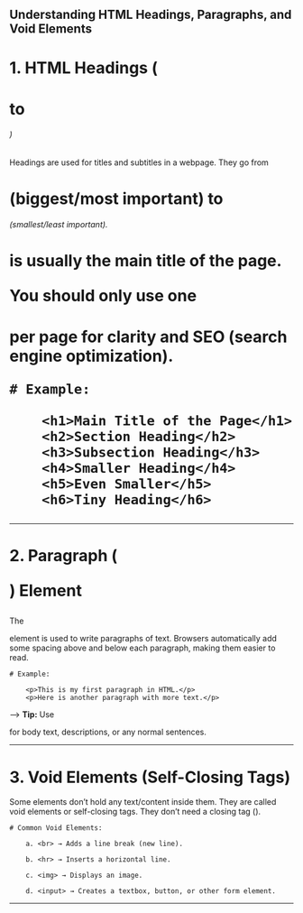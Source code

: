 ## Understanding HTML Headings, Paragraphs, and Void Elements

# 1. HTML Headings (<h1> to <h6>)

Headings are used for titles and subtitles in a webpage. They go from <h1> (biggest/most important) to <h6> (smallest/least important). 
    <h1> is usually the main title of the page.

You should only use one <h1> per page for clarity and SEO (search engine optimization).

    # Example:

        <h1>Main Title of the Page</h1>
        <h2>Section Heading</h2>
        <h3>Subsection Heading</h3>
        <h4>Smaller Heading</h4>
        <h5>Even Smaller</h5>
        <h6>Tiny Heading</h6>

---

# 2. Paragraph (<p>) Element

The <p> element is used to write paragraphs of text. Browsers automatically add some spacing above and below each paragraph, making them easier to read.

    # Example:

        <p>This is my first paragraph in HTML.</p>
        <p>Here is another paragraph with more text.</p>


--> **Tip:** Use <p> for body text, descriptions, or any normal sentences.

---

# 3. Void Elements (Self-Closing Tags)

Some elements don’t hold any text/content inside them. They are called void elements or self-closing tags. They don’t need a closing tag (</tag>).

    # Common Void Elements:

        a. <br> → Adds a line break (new line).

        b. <hr> → Inserts a horizontal line.

        c. <img> → Displays an image.

        d. <input> → Creates a textbox, button, or other form element.

---